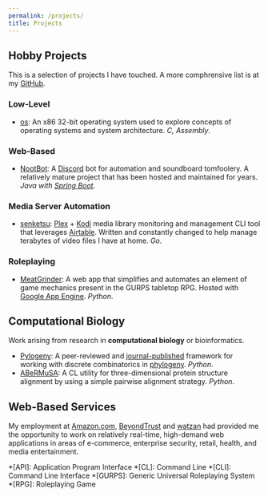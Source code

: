 ```yaml
---
permalink: /projects/
title: Projects
---
```


## Hobby Projects

This is a selection of projects I have touched. A more comphrensive list is at my [GitHub](http://github.com/AlexSafatli?tab=repositories).

### Low-Level

  - [os](https://github.com/AlexSafatli/os): An x86 32-bit operating system used to explore concepts of operating systems and system architecture. *C, Assembly*.

### Web-Based

  - [NootBot](https://github.com/AlexSafatli/NootBot): A [Discord](https://discordapp.com) bot for automation and soundboard tomfoolery. A relatively mature project that has been hosted and maintained for years. *Java with [Spring Boot](https://spring.io/projects/spring-boot)*. 

### Media Server Automation

  - [senketsu](https://github.com/AlexSafatli/senketsu): [Plex](https://plex.tv) + [Kodi](https://kodi.tv/) media library monitoring and management CLI tool that leverages [Airtable](https://airtable.com/). Written and constantly changed to help manage terabytes of video files I have at home. *Go*.

### Roleplaying

  - [MeatGrinder](https://github.com/AlexSafatli/MeatGrinder): A web app that simplifies and automates an element of game mechanics present in the GURPS tabletop RPG. Hosted with [Google App Engine](https://cloud.google.com/appengine/docs). *Python*.

## Computational Biology

Work arising from research in **computational biology** or bioinformatics.

  - [Pylogeny](https://github.com/AlexSafatli/Pylogeny): A peer-reviewed and [journal-published](https://peerj.com/articles/cs-9/) framework for working with discrete combinatorics in [phylogeny](http://en.wikipedia.org/wiki/Phylogenetics). *Python*.
  - [ABeRMuSA](https://github.com/AlexSafatli/ABeRMuSA): A CL utility for three-dimensional protein structure alignment by using a simple pairwise alignment strategy. *Python*.

## Web-Based Services

My employment at [Amazon.com](http://amazon.com), [BeyondTrust](http://beyondtrust.com) and [watzan](http://watzan.com) had provided me the opportunity to work on relatively real-time, high-demand web applications in areas of e-commerce, enterprise security, retail, health, and media entertainment.

*[API]: Application Program Interface
*[CL]: Command Line
*[CLI]: Command Line Interface
*[GURPS]: Generic Universal Roleplaying System
*[RPG]: Roleplaying Game
